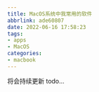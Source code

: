 ```yaml
---
title: MacOS系统中我常用的软件
abbrlink: ade60807
date: 2022-06-16 17:58:23
tags:
- apps
- MacOS
categories:
- macbook
---
```


将会持续更新 todo...

<!-- more -->
